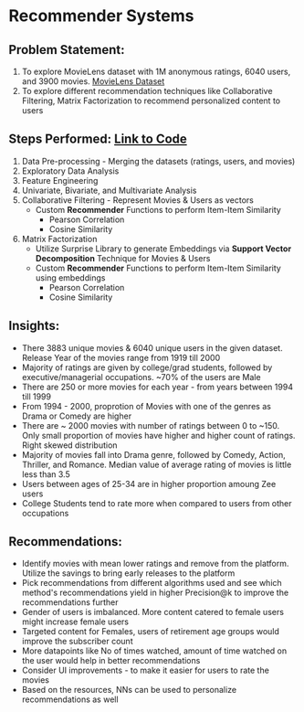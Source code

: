 # Recommender Systems

## Problem Statement:
1. To explore MovieLens dataset with 1M anonymous ratings, 6040 users, and 3900 movies. [MovieLens Dataset](https://grouplens.org/datasets/movielens/1m/)  
2. To explore different recommendation techniques like Collaborative Filtering, Matrix Factorization to recommend personalized content to users 


## Steps Performed: [Link to Code](https://github.com/madhavchekka/RecommenderSystems/blob/master/MovieLens%20Recommender%20Systems.ipynb) 
1. Data Pre-processing - Merging the datasets (ratings, users, and movies)
2. Exploratory Data Analysis
3. Feature Engineering 
4. Univariate, Bivariate, and Multivariate Analysis
5. Collaborative Filtering - Represent Movies & Users as vectors
   -   Custom **Recommender** Functions to perform Item-Item Similarity
       -   Pearson Correlation
       -   Cosine Similarity
6. Matrix Factorization
   -   Utilize Surprise Library to generate Embeddings via **Support Vector Decomposition** Technique for Movies & Users
   -   Custom **Recommender** Functions to perform Item-Item Similarity using embeddings
       -   Pearson Correlation
       -   Cosine Similarity
    
## Insights:
- There 3883 unique movies & 6040 unique users in the given dataset. Release Year of the movies range from 1919 till 2000
- Majority of ratings are given by college/grad students, followed by executive/managerial occupations. ~70% of the users are Male
- There are 250 or more movies for each year - from years between 1994 till 1999
- From 1994 - 2000, proprotion of Movies with one of the genres as Drama or Comedy are higher
- There are ~ 2000 movies with number of ratings between 0 to ~150. Only small proportion of movies have higher and higher count of ratings. Right skewed distribution
- Majority of movies fall into Drama genre, followed by Comedy, Action, Thriller, and Romance. Median value of average rating of movies is little less than 3.5
- Users between ages of 25-34 are in higher proportion amoung Zee users
- College Students tend to rate more when compared to users from other occupations


## Recommendations:
- Identify movies with mean lower ratings and remove from the platform. Utilize the savings to bring early releases to the platform
- Pick recommendations from different algorithms used and see which method's recommendations yield in higher Precision@k to improve the recommendations further
- Gender of users is imbalanced. More content catered to female users might increase female users
- Targeted content for Females, users of retirement age groups would improve the subscriber count
- More datapoints like No of times watched, amount of time watched on the user would help in better recommendations
- Consider UI improvements - to make it easier for users to rate the movies
- Based on the resources, NNs can be used to personalize recommendations as well


